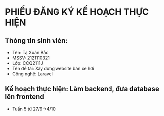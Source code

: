 # PHIẾU ĐĂNG KÝ KẾ HOẠCH THỰC HIỆN
## Thông tin sinh viên:
- Tên: Tạ Xuân Bắc 
- MSSV: 2121110321
- Lớp: CCQ2111J	
- Tên đề tài: Xây dựng website bán xe hơi
- Công nghệ: Laravel
## Kế hoạch thực hiện: Làm backend, đưa database lên frontend
- Tuần 5 từ  27/9->4/10:
